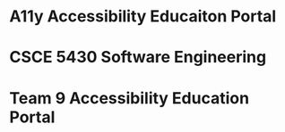 # A11y Accessibility Educaiton Portal
# CSCE 5430 Software Engineering 
# Team 9 Accessibility Education Portal
